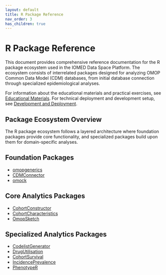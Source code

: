 ```yaml
---
layout: default
title: R Package Reference
nav_order: 3
has_children: true
---
```


# R Package Reference

This document provides comprehensive reference documentation for the R package ecosystem used in the IOMED Data Space Platform. The ecosystem consists of interrelated packages designed for analyzing OMOP Common Data Model (CDM) databases, from initial database connection through specialized epidemiological analyses.

For information about the educational materials and practical exercises, see [Educational Materials](../../docs/educational_materials). For technical deployment and development setup, see [Development and Deployment](../../docs/development_and_deployment).

## Package Ecosystem Overview

The R package ecosystem follows a layered architecture where foundation packages provide core functionality, and specialized packages build upon them for domain-specific analyses.

## Foundation Packages
- [omopgenerics](./omopgenerics)
- [CDMConnector](./cdmconnector)
- [omock](./omock)

## Core Analytics Packages
- [CohortConstructor](./cohortconstructor)
- [CohortCharacteristics](./cohortcharacteristics)
- [OmopSketch](./omopsketch)

## Specialized Analytics Packages
- [CodelistGenerator](./codelistgenerator)
- [DrugUtilisation](./drugutilisation)
- [CohortSurvival](./cohortsurvival)
- [IncidencePrevalence](./incidenceprevalence)
- [PhenotypeR](./phenotyper)
